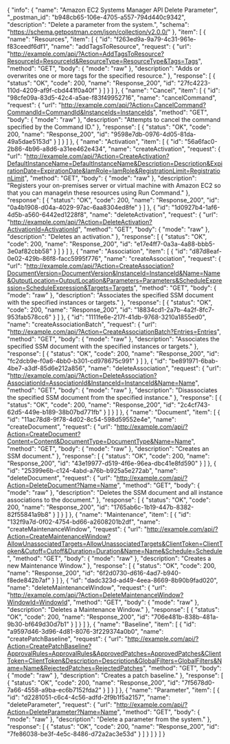 {
  "info": {
    "name": "Amazon EC2 Systems Manager API Delete Parameter",
    "_postman_id": "b948cb65-106e-4705-a557-794d440c9342",
    "description": "Delete a parameter from the system.",
    "schema": "https://schema.getpostman.com/json/collection/v2.0.0/"
  },
  "item": [
    {
      "name": "Resources",
      "item": [
        {
          "id": "f263ed9a-9a79-4c31-961e-f83ceedf6df1",
          "name": "addTagsToResource",
          "request": {
            "url": "http://example.com/api/?Action=AddTagsToResource?ResourceId=ResourceId&ResourceType=ResourceType&Tags=Tags",
            "method": "GET",
            "body": {
              "mode": "raw"
            },
            "description": "Adds or overwrites one or more tags for the specified resource."
          },
          "response": [
            {
              "status": "OK",
              "code": 200,
              "name": "Response_200",
              "id": "27fc4223-110d-4209-af9f-cbd441f0a40f"
            }
          ]
        }
      ]
    },
    {
      "name": "Cancel",
      "item": [
        {
          "id": "98cfe09a-83d5-42c4-a5ae-f83f49952716",
          "name": "cancelCommand",
          "request": {
            "url": "http://example.com/api/?Action=CancelCommand?CommandId=CommandId&InstanceIds=InstanceIds",
            "method": "GET",
            "body": {
              "mode": "raw"
            },
            "description": "Attempts to cancel the command specified by the Command ID."
          },
          "response": [
            {
              "status": "OK",
              "code": 200,
              "name": "Response_200",
              "id": "9598e7db-0976-4d05-81da-49a5dae5153d"
            }
          ]
        }
      ]
    },
    {
      "name": "Activation",
      "item": [
        {
          "id": "56a6fac0-2b86-4b96-a8d6-a31ee462e434",
          "name": "createActivation",
          "request": {
            "url": "http://example.com/api/?Action=CreateActivation?DefaultInstanceName=DefaultInstanceName&Description=Description&ExpirationDate=ExpirationDate&IamRole=IamRole&RegistrationLimit=RegistrationLimit",
            "method": "GET",
            "body": {
              "mode": "raw"
            },
            "description": "Registers your on-premises server or virtual machine with Amazon EC2 so that you can manage\n   these resources using Run Command."
          },
          "response": [
            {
              "status": "OK",
              "code": 200,
              "name": "Response_200",
              "id": "0a4b1908-d04a-4029-97ac-6aa8304ed8fe"
            }
          ]
        },
        {
          "id": "1d0927b4-1af6-4d5b-a560-6442ed1228f8",
          "name": "deleteActivation",
          "request": {
            "url": "http://example.com/api/?Action=DeleteActivation?ActivationId=ActivationId",
            "method": "GET",
            "body": {
              "mode": "raw"
            },
            "description": "Deletes an activation."
          },
          "response": [
            {
              "status": "OK",
              "code": 200,
              "name": "Response_200",
              "id": "e17e4ff7-0a3a-4a88-bbb5-3e0af82cbb58"
            }
          ]
        }
      ]
    },
    {
      "name": "Association",
      "item": [
        {
          "id": "d87d8eaf-0e02-429b-86f8-facc5995f776",
          "name": "createAssociation",
          "request": {
            "url": "http://example.com/api/?Action=CreateAssociation?DocumentVersion=DocumentVersion&InstanceId=InstanceId&Name=Name&OutputLocation=OutputLocation&Parameters=Parameters&ScheduleExpression=ScheduleExpression&Targets=Targets",
            "method": "GET",
            "body": {
              "mode": "raw"
            },
            "description": "Associates the specified SSM document with the specified instances or targets."
          },
          "response": [
            {
              "status": "OK",
              "code": 200,
              "name": "Response_200",
              "id": "18834cd1-2a7b-4a2f-8fc7-953fab578cc6"
            }
          ]
        },
        {
          "id": "1111fe6e-217f-41db-9768-3210a1855ed0",
          "name": "createAssociationBatch",
          "request": {
            "url": "http://example.com/api/?Action=CreateAssociationBatch?Entries=Entries",
            "method": "GET",
            "body": {
              "mode": "raw"
            },
            "description": "Associates the specified SSM document with the specified instances or targets."
          },
          "response": [
            {
              "status": "OK",
              "code": 200,
              "name": "Response_200",
              "id": "fc2dcb9e-f0a6-4bb0-b301-cd978675c991"
            }
          ]
        },
        {
          "id": "be891971-6bab-4be7-a3df-85d6e212a856",
          "name": "deleteAssociation",
          "request": {
            "url": "http://example.com/api/?Action=DeleteAssociation?AssociationId=AssociationId&InstanceId=InstanceId&Name=Name",
            "method": "GET",
            "body": {
              "mode": "raw"
            },
            "description": "Disassociates the specified SSM document from the specified instance."
          },
          "response": [
            {
              "status": "OK",
              "code": 200,
              "name": "Response_200",
              "id": "2c4cf743-62d5-449e-b189-38b07bd771fb"
            }
          ]
        }
      ]
    },
    {
      "name": "Document",
      "item": [
        {
          "id": "11ac78d8-9f78-4d02-8c54-598d59552e4e",
          "name": "createDocument",
          "request": {
            "url": "http://example.com/api/?Action=CreateDocument?Content=Content&DocumentType=DocumentType&Name=Name",
            "method": "GET",
            "body": {
              "mode": "raw"
            },
            "description": "Creates an SSM document."
          },
          "response": [
            {
              "status": "OK",
              "code": 200,
              "name": "Response_200",
              "id": "43e19977-d519-4f6e-96ea-dbc41e8fd590"
            }
          ]
        },
        {
          "id": "25399e6b-c124-4abd-a76b-b925a5e272ab",
          "name": "deleteDocument",
          "request": {
            "url": "http://example.com/api/?Action=DeleteDocument?Name=Name",
            "method": "GET",
            "body": {
              "mode": "raw"
            },
            "description": "Deletes the SSM document and all instance associations to the document."
          },
          "response": [
            {
              "status": "OK",
              "code": 200,
              "name": "Response_200",
              "id": "1765ab6c-1b19-447b-8382-82f55841a9b8"
            }
          ]
        }
      ]
    },
    {
      "name": "Maintenance",
      "item": [
        {
          "id": "132f9a7d-0f02-4754-bd66-a2608201b2df",
          "name": "createMaintenanceWindow",
          "request": {
            "url": "http://example.com/api/?Action=CreateMaintenanceWindow?AllowUnassociatedTargets=AllowUnassociatedTargets&ClientToken=ClientToken&Cutoff=Cutoff&Duration=Duration&Name=Name&Schedule=Schedule",
            "method": "GET",
            "body": {
              "mode": "raw"
            },
            "description": "Creates a new Maintenance Window."
          },
          "response": [
            {
              "status": "OK",
              "code": 200,
              "name": "Response_200",
              "id": "6f2d0730-d616-4ad7-b940-f8ede842b7af"
            }
          ]
        },
        {
          "id": "dadc323d-ad49-4eea-8669-8b90b9fad020",
          "name": "deleteMaintenanceWindow",
          "request": {
            "url": "http://example.com/api/?Action=DeleteMaintenanceWindow?WindowId=WindowId",
            "method": "GET",
            "body": {
              "mode": "raw"
            },
            "description": "Deletes a Maintenance Window."
          },
          "response": [
            {
              "status": "OK",
              "code": 200,
              "name": "Response_200",
              "id": "706e481b-838b-481a-9b30-bf649d30d7b1"
            }
          ]
        }
      ]
    },
    {
      "name": "Baseline",
      "item": [
        {
          "id": "a9597d46-3d96-4d81-8076-3f229374a0b0",
          "name": "createPatchBaseline",
          "request": {
            "url": "http://example.com/api/?Action=CreatePatchBaseline?ApprovalRules=ApprovalRules&ApprovedPatches=ApprovedPatches&ClientToken=ClientToken&Description=Description&GlobalFilters=GlobalFilters&Name=Name&RejectedPatches=RejectedPatches",
            "method": "GET",
            "body": {
              "mode": "raw"
            },
            "description": "Creates a patch baseline."
          },
          "response": [
            {
              "status": "OK",
              "code": 200,
              "name": "Response_200",
              "id": "7f5678d0-7a66-4558-a9ba-ec6b7152fda2"
            }
          ]
        }
      ]
    },
    {
      "name": "Parameter",
      "item": [
        {
          "id": "d2281051-c6c4-4c56-adfd-2f9b1f5a2157",
          "name": "deleteParameter",
          "request": {
            "url": "http://example.com/api/?Action=DeleteParameter?Name=Name",
            "method": "GET",
            "body": {
              "mode": "raw"
            },
            "description": "Delete a parameter from the system."
          },
          "response": [
            {
              "status": "OK",
              "code": 200,
              "name": "Response_200",
              "id": "7fe86038-be3f-4e5c-8486-d72a2ac3e53d"
            }
          ]
        }
      ]
    }
  ]
}